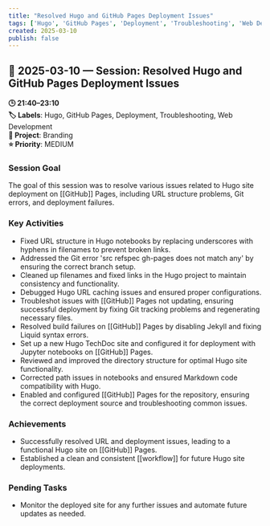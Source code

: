 ```yaml
---
title: "Resolved Hugo and GitHub Pages Deployment Issues"
tags: ['Hugo', 'GitHub Pages', 'Deployment', 'Troubleshooting', 'Web Development']
created: 2025-03-10
publish: false
---
```


## 📅 2025-03-10 — Session: Resolved Hugo and GitHub Pages Deployment Issues

**🕒 21:40–23:10**  
**🏷️ Labels**: Hugo, GitHub Pages, Deployment, Troubleshooting, Web Development  
**📂 Project**: Branding  
**⭐ Priority**: MEDIUM  


### Session Goal
The goal of this session was to resolve various issues related to Hugo site deployment on [[GitHub]] Pages, including URL structure problems, Git errors, and deployment failures.

### Key Activities
- Fixed URL structure in Hugo notebooks by replacing underscores with hyphens in filenames to prevent broken links.
- Addressed the Git error 'src refspec gh-pages does not match any' by ensuring the correct branch setup.
- Cleaned up filenames and fixed links in the Hugo project to maintain consistency and functionality.
- Debugged Hugo URL caching issues and ensured proper configurations.
- Troubleshot issues with [[GitHub]] Pages not updating, ensuring successful deployment by fixing Git tracking problems and regenerating necessary files.
- Resolved build failures on [[GitHub]] Pages by disabling Jekyll and fixing Liquid syntax errors.
- Set up a new Hugo TechDoc site and configured it for deployment with Jupyter notebooks on [[GitHub]] Pages.
- Reviewed and improved the directory structure for optimal Hugo site functionality.
- Corrected path issues in notebooks and ensured Markdown code compatibility with Hugo.
- Enabled and configured [[GitHub]] Pages for the repository, ensuring the correct deployment source and troubleshooting common issues.

### Achievements
- Successfully resolved URL and deployment issues, leading to a functional Hugo site on [[GitHub]] Pages.
- Established a clean and consistent [[workflow]] for future Hugo site deployments.

### Pending Tasks
- Monitor the deployed site for any further issues and automate future updates as needed.

